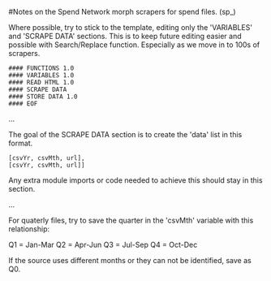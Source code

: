 
#Notes on the Spend Network morph scrapers for spend files. (sp_)


Where possible, try to stick to the template, editing only the 'VARIABLES' and 'SCRAPE DATA' sections.
This is to keep future editing easier and possible with Search/Replace function.
Especially as we move in to 100s of scrapers.

```#### IMPORTS 1.0
#### FUNCTIONS 1.0
#### VARIABLES 1.0
#### READ HTML 1.0
#### SCRAPE DATA
#### STORE DATA 1.0
#### EOF
```

...

The goal of the SCRAPE DATA section is to create the 'data' list in this format.

```[[csvYr, csvMth, url],
[csvYr, csvMth, url],
[csvYr, csvMth, url]]
```

Any extra module imports or code needed to achieve this should stay in this section.

...

For quaterly files, try to save the quarter in the 'csvMth' variable with this relationship:

Q1 = Jan-Mar
Q2 = Apr-Jun
Q3 = Jul-Sep
Q4 = Oct-Dec

If the source uses different months or they can not be identified, save as Q0.
